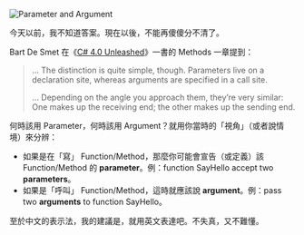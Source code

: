![Parameter and Argument](https://dl.dropboxusercontent.com/u/367600/blog_assets/ParameterAndArgument_20140604.png)

今天以前，我不知道答案。現在以後，不能再傻傻分不清了。

Bart De Smet 在《[C# 4.0 Unleashed](http://amzn.to/1lSS9vS)》一書的 Methods 一章提到：

> ... The distinction is quite simple, though. Parameters live on a declaration site, whereas arguments are specified in a call site. 
>
> ... Depending on the angle you approach them, they’re very similar: One makes up the receiving end; the other makes up the sending end.

何時該用 Parameter，何時該用 Argument？就用你當時的「視角」（或者說情境）來分辨：

- 如果是在「寫」 Function/Method，那麼你可能會宣告（或定義）該 Function/Method 的 **parameter**。例：function SayHello accept two **parameters**。
- 如果是「呼叫」 Function/Method，這時就應該說 **argument**。例：pass two **arguments** to function SayHello。

至於中文的表示法，我的建議是，就用英文表達吧。不失真，又不難懂。